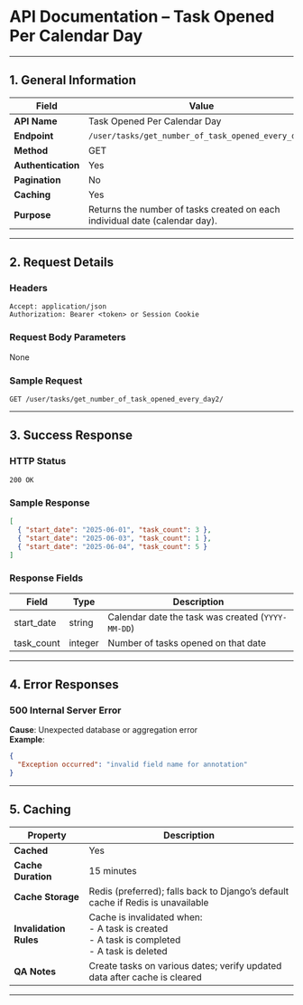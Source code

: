 # API Documentation – Task Opened Per Calendar Day

---

## 1. General Information

| Field              | Value                                                                       |
|--------------------|-----------------------------------------------------------------------------|
| **API Name**       | Task Opened Per Calendar Day                                                |
| **Endpoint**       | `/user/tasks/get_number_of_task_opened_every_day2/`                         |
| **Method**         | GET                                                                         |
| **Authentication** | Yes                                                                         |
| **Pagination**     | No                                                                          |
| **Caching**        | Yes                                                                         |
| **Purpose**        | Returns the number of tasks created on each individual date (calendar day). |

---

## 2. Request Details

### Headers

```http
Accept: application/json
Authorization: Bearer <token> or Session Cookie
```

### Request Body Parameters

None

### Sample Request

```http
GET /user/tasks/get_number_of_task_opened_every_day2/
```

---

## 3. Success Response

### HTTP Status

`200 OK`

### Sample Response

```json
[
  { "start_date": "2025-06-01", "task_count": 3 },
  { "start_date": "2025-06-03", "task_count": 1 },
  { "start_date": "2025-06-04", "task_count": 5 }
]
```

### Response Fields

| Field       | Type    | Description                                              |
|-------------|---------|----------------------------------------------------------|
| start_date  | string  | Calendar date the task was created (`YYYY-MM-DD`)       |
| task_count  | integer | Number of tasks opened on that date                     |

---

## 4. Error Responses

### 500 Internal Server Error

**Cause**: Unexpected database or aggregation error  
**Example**:

```json
{
  "Exception occurred": "invalid field name for annotation"
}
```

---

## 5. Caching

| Property               | Description                                                                                          |
|------------------------|------------------------------------------------------------------------------------------------------|
| **Cached**             | Yes                                                                                                  |
| **Cache Duration**     | 15 minutes                                                                                           |
| **Cache Storage**      | Redis (preferred); falls back to Django’s default cache if Redis is unavailable                     |
| **Invalidation Rules** | Cache is invalidated when:<br> - A task is created<br> - A task is completed<br> - A task is deleted |
| **QA Notes**           | Create tasks on various dates; verify updated data after cache is cleared                            |

---
